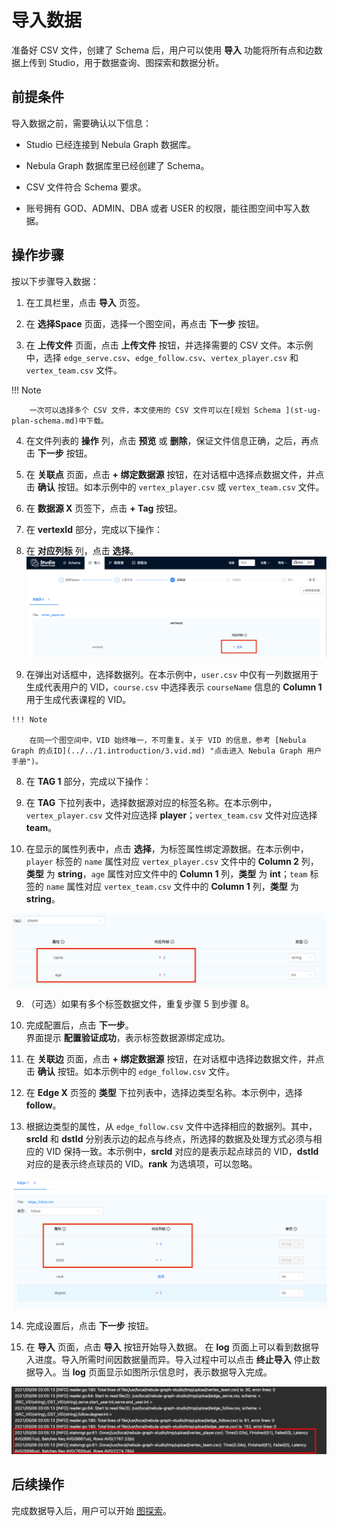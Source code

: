 # 导入数据

准备好 CSV 文件，创建了 Schema 后，用户可以使用 **导入** 功能将所有点和边数据上传到 Studio，用于数据查询、图探索和数据分析。

## 前提条件

导入数据之前，需要确认以下信息：

- Studio 已经连接到 Nebula Graph 数据库。

- Nebula Graph 数据库里已经创建了 Schema。

- CSV 文件符合 Schema 要求。

- 账号拥有 GOD、ADMIN、DBA 或者 USER 的权限，能往图空间中写入数据。

## 操作步骤

按以下步骤导入数据：

1. 在工具栏里，点击 **导入** 页签。

2. 在 **选择Space** 页面，选择一个图空间，再点击 **下一步** 按钮。

3. 在 **上传文件** 页面，点击 **上传文件** 按钮，并选择需要的 CSV 文件。本示例中，选择 `edge_serve.csv`、`edge_follow.csv`、`vertex_player.csv` 和 `vertex_team.csv` 文件。

  !!! Note

        一次可以选择多个 CSV 文件，本文使用的 CSV 文件可以在[规划 Schema ](st-ug-plan-schema.md)中下载。

4. 在文件列表的 **操作** 列，点击 **预览** 或 **删除**，保证文件信息正确，之后，再点击 **下一步** 按钮。

5. 在 **关联点** 页面，点击 **+ 绑定数据源** 按钮，在对话框中选择点数据文件，并点击 **确认** 按钮。如本示例中的 `vertex_player.csv` 或 `vertex_team.csv` 文件。

6. 在 **数据源 X** 页签下，点击 **+ Tag** 按钮。

7. 在 **vertexId** 部分，完成以下操作：  
  1. 在 **对应列标** 列，点击 **选择**。  
  ![在数据源中点击“选择”](../figs/st-ug-009-1.png "为 vertexId 选择数据源")  

  2. 在弹出对话框中，选择数据列。在本示例中，`user.csv` 中仅有一列数据用于生成代表用户的 VID，`course.csv` 中选择表示 `courseName` 信息的 **Column 1** 用于生成代表课程的 VID。

    !!! Note

        在同一个图空间中，VID 始终唯一，不可重复。关于 VID 的信息，参考 [Nebula Graph 的点ID](../../1.introduction/3.vid.md) "点击进入 Nebula Graph 用户手册")。 

8. 在 **TAG 1** 部分，完成以下操作：  
  3. 在 **TAG** 下拉列表中，选择数据源对应的标签名称。在本示例中，`vertex_player.csv` 文件对应选择 **player**；`vertex_team.csv` 文件对应选择 **team**。  

  4. 在显示的属性列表中，点击 **选择**，为标签属性绑定源数据。在本示例中，`player` 标签的 `name` 属性对应 `vertex_player.csv` 文件中的 **Column 2** 列，**类型** 为 **string**，`age` 属性对应文件中的 **Column 1** 列，**类型** 为 **int**；`team` 标签的 `name` 属性对应 `vertex_team.csv` 文件中的 **Column 1** 列，**类型** 为 **string**。

  ![course类点对应的属性数据源](../figs/st-ug-010-1.png "为点属性选择数据源")  

9. （可选）如果有多个标签数据文件，重复步骤 5 到步骤 8。

10. 完成配置后，点击 **下一步**。  
  界面提示 **配置验证成功**，表示标签数据源绑定成功。

11. 在 **关联边** 页面，点击 **+ 绑定数据源** 按钮，在对话框中选择边数据文件，并点击 **确认** 按钮。如本示例中的 `edge_follow.csv` 文件。

12. 在 **Edge X** 页签的 **类型** 下拉列表中，选择边类型名称。本示例中，选择 **follow**。

13. 根据边类型的属性，从 `edge_follow.csv` 文件中选择相应的数据列。其中，**srcId** 和 **dstId** 分别表示边的起点与终点，所选择的数据及处理方式必须与相应的 VID 保持一致。本示例中，**srcId** 对应的是表示起点球员的 VID，**dstId** 对应的是表示终点球员的 VID。**rank** 为选填项，可以忽略。  

  ![actions 边对应的属性数据源](../figs/st-ug-011-1.png "为边属性选择数据源")

14. 完成设置后，点击 **下一步** 按钮。

15. 在 **导入** 页面，点击 **导入** 按钮开始导入数据。
  在 **log** 页面上可以看到数据导入进度。导入所需时间因数据量而异。导入过程中可以点击 **终止导入** 停止数据导入。当 **log** 页面显示如图所示信息时，表示数据导入完成。  

  ![log 里最后显示导入操作完成的时间、导入的行数以及操作的行数](../figs/st-ug-005-1.png "导入结束时的 log 信息")

## 后续操作

完成数据导入后，用户可以开始 [图探索](st-ug-explore.md)。
